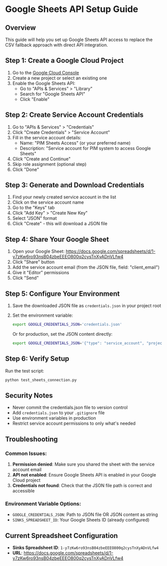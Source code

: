 # Google Sheets API Setup Guide

## Overview
This guide will help you set up Google Sheets API access to replace the CSV fallback approach with direct API integration.

## Step 1: Create a Google Cloud Project

1. Go to the [Google Cloud Console](https://console.cloud.google.com/)
2. Create a new project or select an existing one
3. Enable the Google Sheets API:
   - Go to "APIs & Services" > "Library"
   - Search for "Google Sheets API"
   - Click "Enable"

## Step 2: Create Service Account Credentials

1. Go to "APIs & Services" > "Credentials"
2. Click "Create Credentials" > "Service Account"
3. Fill in the service account details:
   - Name: "PIM Sheets Access" (or your preferred name)
   - Description: "Service account for PIM system to access Google Sheets"
4. Click "Create and Continue"
5. Skip role assignment (optional step)
6. Click "Done"

## Step 3: Generate and Download Credentials

1. Find your newly created service account in the list
2. Click on the service account name
3. Go to the "Keys" tab
4. Click "Add Key" > "Create New Key"
5. Select "JSON" format
6. Click "Create" - this will download a JSON file

## Step 4: Share Your Google Sheet

1. Open your Google Sheet: https://docs.google.com/spreadsheets/d/1-y7zKw6ro93nsB04zbeEEEO800q2cysTnXyADnVLfw4
2. Click "Share" button
3. Add the service account email (from the JSON file, field: "client_email")
4. Give it "Editor" permissions
5. Click "Send"

## Step 5: Configure Your Environment

1. Save the downloaded JSON file as `credentials.json` in your project root
2. Set the environment variable:
   ```bash
   export GOOGLE_CREDENTIALS_JSON='credentials.json'
   ```

   Or for production, set the JSON content directly:
   ```bash
   export GOOGLE_CREDENTIALS_JSON='{"type": "service_account", "project_id": "...", ...}'
   ```

## Step 6: Verify Setup

Run the test script:
```bash
python test_sheets_connection.py
```

## Security Notes

- Never commit the credentials.json file to version control
- Add `credentials.json` to your `.gitignore` file
- Use environment variables in production
- Restrict service account permissions to only what's needed

## Troubleshooting

### Common Issues:
1. **Permission denied**: Make sure you shared the sheet with the service account email
2. **API not enabled**: Ensure Google Sheets API is enabled in your Google Cloud project
3. **Credentials not found**: Check that the JSON file path is correct and accessible

### Environment Variable Options:
- `GOOGLE_CREDENTIALS_JSON`: Path to JSON file OR JSON content as string
- `SINKS_SPREADSHEET_ID`: Your Google Sheets ID (already configured)

## Current Spreadsheet Configuration

- **Sinks Spreadsheet ID**: `1-y7zKw6ro93nsB04zbeEEEO800q2cysTnXyADnVLfw4`
- **URL**: https://docs.google.com/spreadsheets/d/1-y7zKw6ro93nsB04zbeEEEO800q2cysTnXyADnVLfw4
